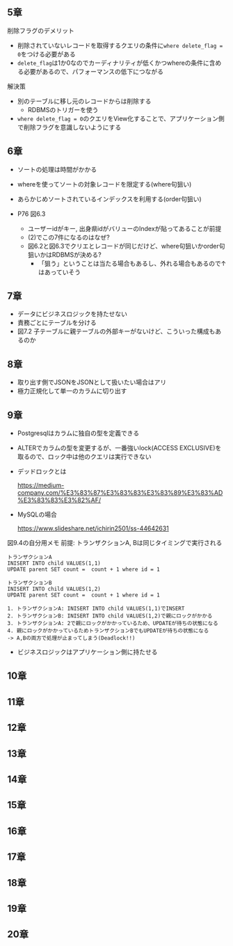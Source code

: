 ## 5章
削除フラグのデメリット 

- 削除されていないレコードを取得するクエリの条件に`where delete_flag = 0`をつける必要がある
- `delete_flag`は1か0なのでカーディナリティが低くかつwhereの条件に含める必要があるので、パフォーマンスの低下につながる

解決策
- 別のテーブルに移し元のレコードからは削除する
  - RDBMSのトリガーを使う
- `where delete_flag = 0`のクエリをView化することで、アプリケーション側で削除フラグを意識しないようにする


## 6章
- ソートの処理は時間がかかる
- whereを使ってソートの対象レコードを限定する(where句狙い)
- あらかじめソートされているインデックスを利用する(order句狙い)

- P76 図6.3
  - ユーザーidがキー, 出身県idがバリューのIndexが貼ってあることが前提
  - (2)でこの7件になるのはなぜ? 
  - 図6.2と図6.3でクリエとレコードが同じだけど、where句狙いかorder句狙いかはRDBMSが決める?
    - 「狙う」ということは当たる場合もあるし、外れる場合もあるので↑はあっていそう


## 7章
- データにビジネスロジックを持たせない
- 責務ごとにテーブルを分ける
- 図7.2 子テーブルに親テーブルの外部キーがないけど、こういった構成もあるのか
## 8章
- 取り出す側でJSONをJSONとして扱いたい場合はアリ
- 極力正規化して単一のカラムに切り出す

## 9章
- Postgresqlはカラムに独自の型を定義できる
- ALTERでカラムの型を変更するが、一番強いlock(ACCESS EXCLUSIVE)を取るので、ロック中は他のクエリは実行できない
- デッドロックとは

  https://medium-company.com/%E3%83%87%E3%83%83%E3%83%89%E3%83%AD%E3%83%83%E3%82%AF/

- MySQLの場合

  https://www.slideshare.net/ichirin2501/ss-44642631

図9.4の自分用メモ
前提: トランザクションA, Bは同じタイミングで実行される
```
トランザクションA
INISERT INTO child VALUES(1,1)
UPDATE parent SET count =  count + 1 where id = 1

トランザクションB
INISERT INTO child VALUES(1,2)
UPDATE parent SET count =  count + 1 where id = 1

1. トランザクションA: INISERT INTO child VALUES(1,1)でINSERT
2. トランザクションB: INISERT INTO child VALUES(1,2)で親にロックがかかる
3. トランザクションA: 2で親にロックがかかっているため、UPDATEが待ちの状態になる
4. 親にロックがかかっているためトランザクションBでもUPDATEが待ちの状態になる
-> A,Bの両方で処理が止まってしまう(Deadlock!!)
```
- ビジネスロジックはアプリケーション側に持たせる
## 10章

## 11章

## 12章

## 13章

## 14章

## 15章

## 16章

## 17章

## 18章

## 19章

## 20章


